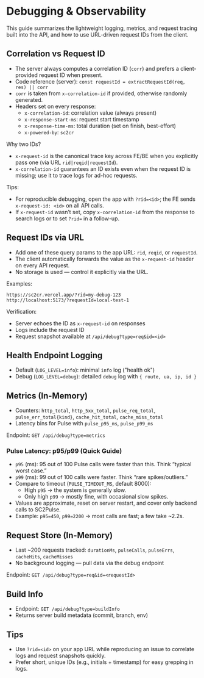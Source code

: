 # Debugging & Observability

This guide summarizes the lightweight logging, metrics, and request tracing built into the API, and how to use URL-driven request IDs from the client.

## Correlation vs Request ID

- The server always computes a correlation ID (`corr`) and prefers a client-provided request ID when present.
- Code reference (server): `const requestId = extractRequestId(req, res) || corr`
- `corr` is taken from `x-correlation-id` if provided, otherwise randomly generated.
- Headers set on every response:
	- `x-correlation-id`: correlation value (always present)
	- `x-response-start-ms`: request start timestamp
	- `x-response-time-ms`: total duration (set on finish, best-effort)
	- `x-powered-by`: `sc2cr`

Why two IDs?
- `x-request-id` is the canonical trace key across FE/BE when you explicitly pass one (via URL `rid|reqid|requestId`).
- `x-correlation-id` guarantees an ID exists even when the request ID is missing; use it to trace logs for ad-hoc requests.

Tips:
- For reproducible debugging, open the app with `?rid=<id>`; the FE sends `x-request-id: <id>` on all API calls.
- If `x-request-id` wasn’t set, copy `x-correlation-id` from the response to search logs or to set `?rid=` in a follow-up.

## Request IDs via URL

- Add one of these query params to the app URL: `rid`, `reqid`, or `requestId`.
- The client automatically forwards the value as the `x-request-id` header on every API request.
- No storage is used — control it explicitly via the URL.

Examples:

```
https://sc2cr.vercel.app/?rid=my-debug-123
http://localhost:5173/?requestId=local-test-1
```

Verification:
- Server echoes the ID as `x-request-id` on responses
- Logs include the request ID
- Request snapshot available at `/api/debug?type=req&id=<id>`

## Health Endpoint Logging

- Default (`LOG_LEVEL=info`): minimal `info` log ("health ok")
- Debug (`LOG_LEVEL=debug`): detailed `debug` log with `{ route, ua, ip, id }`

## Metrics (In-Memory)

- Counters: `http_total`, `http_5xx_total`, `pulse_req_total`, `pulse_err_total{kind}`, `cache_hit_total`, `cache_miss_total`
- Latency bins for Pulse with `pulse_p95_ms`, `pulse_p99_ms`

Endpoint: `GET /api/debug?type=metrics`

### Pulse Latency: p95/p99 (Quick Guide)

- `p95` (ms): 95 out of 100 Pulse calls were faster than this. Think “typical worst case.”
- `p99` (ms): 99 out of 100 calls were faster. Think “rare spikes/outliers.”
- Compare to timeout (`PULSE_TIMEOUT_MS`, default 8000):
	- High `p95` → the system is generally slow.
	- Only high `p99` → mostly fine, with occasional slow spikes.
- Values are approximate, reset on server restart, and cover only backend calls to SC2Pulse.
- Example: `p95=450`, `p99=2200` → most calls are fast; a few take ~2.2s.

## Request Store (In-Memory)

- Last ~200 requests tracked: `durationMs`, `pulseCalls`, `pulseErrs`, `cacheHits`, `cacheMisses`
- No background logging — pull data via the debug endpoint

Endpoint: `GET /api/debug?type=req&id=<requestId>`

## Build Info

- Endpoint: `GET /api/debug?type=buildInfo`
- Returns server build metadata (commit, branch, env)

## Tips

- Use `?rid=<id>` on your app URL while reproducing an issue to correlate logs and request snapshots quickly.
- Prefer short, unique IDs (e.g., initials + timestamp) for easy grepping in logs.
